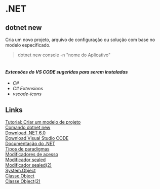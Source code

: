 # .NET

## dotnet new
Cria um novo projeto, arquivo de configuração ou solução com base no modelo especificado.
> dotnet new console -n "nome do Aplicativo"


#### <br>*Extensões do VS CODE sugeridas para serem instaladas*
- *C#*<br>
- *C# Extensions*<br>
- *vscode-icons*<br>

## Links
[Tutorial: Criar um modelo de projeto](https://docs.microsoft.com/pt-br/dotnet/core/tutorials/cli-templates-create-project-template)<br>
[Comando dotnet new](https://docs.microsoft.com/pt-br/dotnet/core/tools/dotnet-new)<br>
[Download .NET 6.0](https://dotnet.microsoft.com/en-us/download)<br>
[Download Visual Studio CODE](https://code.visualstudio.com/)<br>
[Documentação do .NET](https://docs.microsoft.com/pt-br/dotnet/)<br>
[Tipos de paradigmas](https://en.wikipedia.org/wiki/Comparison_of_multi-paradigm_programming_languages)<br>
[Modificadores de acesso](https://docs.microsoft.com/pt-br/dotnet/csharp/programming-guide/classes-and-structs/access-modifiers)<br>
[Modificador sealed](https://docs.microsoft.com/pt-br/dotnet/csharp/language-reference/keywords/sealed)<br>
[Modificador sealed(2)](https://dotnettutorials.net/lesson/sealed-class-methods-csharp/)<br>
[System.Object](https://csharp.2000things.com/tag/system-object/)<br>
[Classe Object](https://www.geeksforgeeks.org/c-sharp-object-class/)<br>
[Classe Object(2)](https://docs.microsoft.com/pt-br/dotnet/api/system.object?view=net-6.0)<br>
